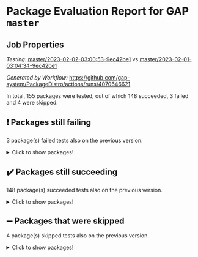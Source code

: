 # Package Evaluation Report for GAP `master`

## Job Properties

*Testing:* [master/2023-02-02-03:00:53-9ec42be1](https://github.com/gap-system/PackageDistro/blob/data/reports/master/2023-02-02-03:00:53-9ec42be1) vs [master/2023-02-01-03:04:34-9ec42be1](https://github.com/gap-system/PackageDistro/blob/data/reports/master/2023-02-01-03:04:34-9ec42be1)

*Generated by Workflow:* https://github.com/gap-system/PackageDistro/actions/runs/4070646621

In total, 155 packages were tested, out of which 148 succeeded, 3 failed and 4 were skipped.

## :exclamation: Packages still failing

3 package(s) failed tests also on the previous version.
<details><summary>Click to show packages!</summary>

- groupoids 1.71 [(failure)](https://github.com/gap-system/PackageDistro/actions/runs/4070646621/jobs/7011875959)
- semigroups 5.2.0 [(failure)](https://github.com/gap-system/PackageDistro/actions/runs/4070646621/jobs/7011881704)
- xmod 2.88 [(failure)](https://github.com/gap-system/PackageDistro/actions/runs/4070646621/jobs/7011884395)
</details>

## :heavy_check_mark: Packages still succeeding

148 package(s) succeeded tests also on the previous version.
<details><summary>Click to show packages!</summary>

- 4ti2interface 2023.01-01 [(success)](https://github.com/gap-system/PackageDistro/actions/runs/4070646621/jobs/7011870770)
- ace 5.6.2 [(success)](https://github.com/gap-system/PackageDistro/actions/runs/4070646621/jobs/7011870854)
- aclib 1.3.2 [(success)](https://github.com/gap-system/PackageDistro/actions/runs/4070646621/jobs/7011870920)
- agt 0.3.1 [(success)](https://github.com/gap-system/PackageDistro/actions/runs/4070646621/jobs/7011871004)
- alnuth 3.2.1 [(success)](https://github.com/gap-system/PackageDistro/actions/runs/4070646621/jobs/7011871073)
- anupq 3.3.0 [(success)](https://github.com/gap-system/PackageDistro/actions/runs/4070646621/jobs/7011871159)
- atlasrep 2.1.6 [(success)](https://github.com/gap-system/PackageDistro/actions/runs/4070646621/jobs/7011871237)
- autodoc 2022.10.20 [(success)](https://github.com/gap-system/PackageDistro/actions/runs/4070646621/jobs/7011871327)
- automata 1.15 [(success)](https://github.com/gap-system/PackageDistro/actions/runs/4070646621/jobs/7011871421)
- automgrp 1.3.2 [(success)](https://github.com/gap-system/PackageDistro/actions/runs/4070646621/jobs/7011871505)
- autpgrp 1.11 [(success)](https://github.com/gap-system/PackageDistro/actions/runs/4070646621/jobs/7011871574)
- cap 2023.01-09 [(success)](https://github.com/gap-system/PackageDistro/actions/runs/4070646621/jobs/7011871688)
- caratinterface 2.3.4 [(success)](https://github.com/gap-system/PackageDistro/actions/runs/4070646621/jobs/7011871769)
- cddinterface 2022.11.01 [(success)](https://github.com/gap-system/PackageDistro/actions/runs/4070646621/jobs/7011871849)
- circle 1.6.5 [(success)](https://github.com/gap-system/PackageDistro/actions/runs/4070646621/jobs/7011871942)
- classicpres 1.22 [(success)](https://github.com/gap-system/PackageDistro/actions/runs/4070646621/jobs/7011872017)
- cohomolo 1.6.11 [(success)](https://github.com/gap-system/PackageDistro/actions/runs/4070646621/jobs/7011872099)
- congruence 1.2.4 [(success)](https://github.com/gap-system/PackageDistro/actions/runs/4070646621/jobs/7011872171)
- corelg 1.56 [(success)](https://github.com/gap-system/PackageDistro/actions/runs/4070646621/jobs/7011872252)
- crime 1.6 [(success)](https://github.com/gap-system/PackageDistro/actions/runs/4070646621/jobs/7011872329)
- crisp 1.4.6 [(success)](https://github.com/gap-system/PackageDistro/actions/runs/4070646621/jobs/7011872399)
- crypting 0.10.4 [(success)](https://github.com/gap-system/PackageDistro/actions/runs/4070646621/jobs/7011872467)
- cryst 4.1.25 [(success)](https://github.com/gap-system/PackageDistro/actions/runs/4070646621/jobs/7011872531)
- crystcat 1.1.10 [(success)](https://github.com/gap-system/PackageDistro/actions/runs/4070646621/jobs/7011872597)
- ctbllib 1.3.4 [(success)](https://github.com/gap-system/PackageDistro/actions/runs/4070646621/jobs/7011872665)
- cubefree 1.19 [(success)](https://github.com/gap-system/PackageDistro/actions/runs/4070646621/jobs/7011872730)
- curlinterface 2.3.1 [(success)](https://github.com/gap-system/PackageDistro/actions/runs/4070646621/jobs/7011872819)
- cvec 2.7.6 [(success)](https://github.com/gap-system/PackageDistro/actions/runs/4070646621/jobs/7011872891)
- datastructures 0.3.0 [(success)](https://github.com/gap-system/PackageDistro/actions/runs/4070646621/jobs/7011872968)
- deepthought 1.0.6 [(success)](https://github.com/gap-system/PackageDistro/actions/runs/4070646621/jobs/7011873096)
- design 1.7 [(success)](https://github.com/gap-system/PackageDistro/actions/runs/4070646621/jobs/7011873186)
- difsets 2.3.1 [(success)](https://github.com/gap-system/PackageDistro/actions/runs/4070646621/jobs/7011873272)
- digraphs 1.6.1 [(success)](https://github.com/gap-system/PackageDistro/actions/runs/4070646621/jobs/7011873381)
- edim 1.3.6 [(success)](https://github.com/gap-system/PackageDistro/actions/runs/4070646621/jobs/7011873474)
- example 4.3.3 [(success)](https://github.com/gap-system/PackageDistro/actions/runs/4070646621/jobs/7011873544)
- examplesforhomalg 2022.11-01 [(success)](https://github.com/gap-system/PackageDistro/actions/runs/4070646621/jobs/7011873631)
- factint 1.6.3 [(success)](https://github.com/gap-system/PackageDistro/actions/runs/4070646621/jobs/7011873695)
- ferret 1.0.9 [(success)](https://github.com/gap-system/PackageDistro/actions/runs/4070646621/jobs/7011873768)
- fga 1.4.0 [(success)](https://github.com/gap-system/PackageDistro/actions/runs/4070646621/jobs/7011873836)
- fining 1.5.4 [(success)](https://github.com/gap-system/PackageDistro/actions/runs/4070646621/jobs/7011873945)
- float 1.0.3 [(success)](https://github.com/gap-system/PackageDistro/actions/runs/4070646621/jobs/7011874021)
- format 1.4.3 [(success)](https://github.com/gap-system/PackageDistro/actions/runs/4070646621/jobs/7011874130)
- forms 1.2.9 [(success)](https://github.com/gap-system/PackageDistro/actions/runs/4070646621/jobs/7011874256)
- fplsa 1.2.6 [(success)](https://github.com/gap-system/PackageDistro/actions/runs/4070646621/jobs/7011874378)
- fr 2.4.12 [(success)](https://github.com/gap-system/PackageDistro/actions/runs/4070646621/jobs/7011874483)
- francy 1.2.5 [(success)](https://github.com/gap-system/PackageDistro/actions/runs/4070646621/jobs/7011874578)
- fwtree 1.3 [(success)](https://github.com/gap-system/PackageDistro/actions/runs/4070646621/jobs/7011874735)
- gapdoc 1.6.6 [(success)](https://github.com/gap-system/PackageDistro/actions/runs/4070646621/jobs/7011874863)
- gauss 2023.01-01 [(success)](https://github.com/gap-system/PackageDistro/actions/runs/4070646621/jobs/7011874976)
- gaussforhomalg 2022.08-03 [(success)](https://github.com/gap-system/PackageDistro/actions/runs/4070646621/jobs/7011875117)
- gbnp 1.0.5 [(success)](https://github.com/gap-system/PackageDistro/actions/runs/4070646621/jobs/7011875239)
- generalizedmorphismsforcap 2022.12-01 [(success)](https://github.com/gap-system/PackageDistro/actions/runs/4070646621/jobs/7011875367)
- genss 1.6.8 [(success)](https://github.com/gap-system/PackageDistro/actions/runs/4070646621/jobs/7011875481)
- gradedmodules 2022.09-02 [(success)](https://github.com/gap-system/PackageDistro/actions/runs/4070646621/jobs/7011875589)
- gradedringforhomalg 2022.11-01 [(success)](https://github.com/gap-system/PackageDistro/actions/runs/4070646621/jobs/7011875710)
- grape 4.9.0 [(success)](https://github.com/gap-system/PackageDistro/actions/runs/4070646621/jobs/7011875836)
- grpconst 2.6.3 [(success)](https://github.com/gap-system/PackageDistro/actions/runs/4070646621/jobs/7011876077)
- guarana 0.96.3 [(success)](https://github.com/gap-system/PackageDistro/actions/runs/4070646621/jobs/7011876192)
- guava 3.18 [(success)](https://github.com/gap-system/PackageDistro/actions/runs/4070646621/jobs/7011876303)
- hap 1.49 [(success)](https://github.com/gap-system/PackageDistro/actions/runs/4070646621/jobs/7011876433)
- hapcryst 0.1.15 [(success)](https://github.com/gap-system/PackageDistro/actions/runs/4070646621/jobs/7011876585)
- hecke 1.5.3 [(success)](https://github.com/gap-system/PackageDistro/actions/runs/4070646621/jobs/7011876688)
- help 3.5 [(success)](https://github.com/gap-system/PackageDistro/actions/runs/4070646621/jobs/7011876802)
- homalg 2022.12-02 [(success)](https://github.com/gap-system/PackageDistro/actions/runs/4070646621/jobs/7011876912)
- homalgtocas 2022.11-02 [(success)](https://github.com/gap-system/PackageDistro/actions/runs/4070646621/jobs/7011877052)
- idrel 2.44 [(success)](https://github.com/gap-system/PackageDistro/actions/runs/4070646621/jobs/7011877186)
- images 1.3.1 [(success)](https://github.com/gap-system/PackageDistro/actions/runs/4070646621/jobs/7011877292)
- intpic 0.3.0 [(success)](https://github.com/gap-system/PackageDistro/actions/runs/4070646621/jobs/7011877381)
- io 4.8.0 [(success)](https://github.com/gap-system/PackageDistro/actions/runs/4070646621/jobs/7011877485)
- io_forhomalg 2022.11-01 [(success)](https://github.com/gap-system/PackageDistro/actions/runs/4070646621/jobs/7011877599)
- irredsol 1.4.4 [(success)](https://github.com/gap-system/PackageDistro/actions/runs/4070646621/jobs/7011877732)
- json 2.1.1 [(success)](https://github.com/gap-system/PackageDistro/actions/runs/4070646621/jobs/7011877874)
- jupyterkernel 1.4.1 [(success)](https://github.com/gap-system/PackageDistro/actions/runs/4070646621/jobs/7011877976)
- jupyterviz 1.5.6 [(success)](https://github.com/gap-system/PackageDistro/actions/runs/4070646621/jobs/7011878090)
- kan 1.34 [(success)](https://github.com/gap-system/PackageDistro/actions/runs/4070646621/jobs/7011878161)
- kbmag 1.5.11 [(success)](https://github.com/gap-system/PackageDistro/actions/runs/4070646621/jobs/7011878248)
- laguna 3.9.5 [(success)](https://github.com/gap-system/PackageDistro/actions/runs/4070646621/jobs/7011878342)
- liealgdb 2.2.1 [(success)](https://github.com/gap-system/PackageDistro/actions/runs/4070646621/jobs/7011878432)
- liepring 2.8 [(success)](https://github.com/gap-system/PackageDistro/actions/runs/4070646621/jobs/7011878526)
- liering 2.4.2 [(success)](https://github.com/gap-system/PackageDistro/actions/runs/4070646621/jobs/7011878607)
- linearalgebraforcap 2023.01-03 [(success)](https://github.com/gap-system/PackageDistro/actions/runs/4070646621/jobs/7011878676)
- localizeringforhomalg 2022.11-01 [(success)](https://github.com/gap-system/PackageDistro/actions/runs/4070646621/jobs/7011878767)
- loops 3.4.3 [(success)](https://github.com/gap-system/PackageDistro/actions/runs/4070646621/jobs/7011878851)
- lpres 1.0.3 [(success)](https://github.com/gap-system/PackageDistro/actions/runs/4070646621/jobs/7011878957)
- majoranaalgebras 1.5.1 [(success)](https://github.com/gap-system/PackageDistro/actions/runs/4070646621/jobs/7011879064)
- mapclass 1.4.6 [(success)](https://github.com/gap-system/PackageDistro/actions/runs/4070646621/jobs/7011879154)
- matgrp 0.70 [(success)](https://github.com/gap-system/PackageDistro/actions/runs/4070646621/jobs/7011879265)
- matricesforhomalg 2023.01-01 [(success)](https://github.com/gap-system/PackageDistro/actions/runs/4070646621/jobs/7011879351)
- modisom 2.5.3 [(success)](https://github.com/gap-system/PackageDistro/actions/runs/4070646621/jobs/7011879439)
- modulepresentationsforcap 2022.12-01 [(success)](https://github.com/gap-system/PackageDistro/actions/runs/4070646621/jobs/7011879507)
- modules 2022.11-01 [(success)](https://github.com/gap-system/PackageDistro/actions/runs/4070646621/jobs/7011879581)
- monoidalcategories 2022.12-01 [(success)](https://github.com/gap-system/PackageDistro/actions/runs/4070646621/jobs/7011879667)
- nconvex 2022.09-01 [(success)](https://github.com/gap-system/PackageDistro/actions/runs/4070646621/jobs/7011879738)
- nilmat 1.4.2 [(success)](https://github.com/gap-system/PackageDistro/actions/runs/4070646621/jobs/7011879841)
- nock 1.5 [(success)](https://github.com/gap-system/PackageDistro/actions/runs/4070646621/jobs/7011879912)
- normalizinterface 1.3.5 [(success)](https://github.com/gap-system/PackageDistro/actions/runs/4070646621/jobs/7011879970)
- nq 2.5.9 [(success)](https://github.com/gap-system/PackageDistro/actions/runs/4070646621/jobs/7011880033)
- numericalsgps 1.3.1 [(success)](https://github.com/gap-system/PackageDistro/actions/runs/4070646621/jobs/7011880100)
- openmath 11.5.2 [(success)](https://github.com/gap-system/PackageDistro/actions/runs/4070646621/jobs/7011880154)
- orb 4.9.0 [(success)](https://github.com/gap-system/PackageDistro/actions/runs/4070646621/jobs/7011880213)
- packagemanager 1.3.2 [(success)](https://github.com/gap-system/PackageDistro/actions/runs/4070646621/jobs/7011880272)
- patternclass 2.4.3 [(success)](https://github.com/gap-system/PackageDistro/actions/runs/4070646621/jobs/7011880346)
- permut 2.0.4 [(success)](https://github.com/gap-system/PackageDistro/actions/runs/4070646621/jobs/7011880408)
- polenta 1.3.10 [(success)](https://github.com/gap-system/PackageDistro/actions/runs/4070646621/jobs/7011880478)
- polymaking 0.8.6 [(success)](https://github.com/gap-system/PackageDistro/actions/runs/4070646621/jobs/7011880549)
- primgrp 3.4.3 [(success)](https://github.com/gap-system/PackageDistro/actions/runs/4070646621/jobs/7011880619)
- profiling 2.5.2 [(success)](https://github.com/gap-system/PackageDistro/actions/runs/4070646621/jobs/7011880708)
- qpa 1.34 [(success)](https://github.com/gap-system/PackageDistro/actions/runs/4070646621/jobs/7011880784)
- quagroup 1.8.3 [(success)](https://github.com/gap-system/PackageDistro/actions/runs/4070646621/jobs/7011880858)
- radiroot 2.9 [(success)](https://github.com/gap-system/PackageDistro/actions/runs/4070646621/jobs/7011880916)
- rcwa 4.7.1 [(success)](https://github.com/gap-system/PackageDistro/actions/runs/4070646621/jobs/7011880976)
- rds 1.8 [(success)](https://github.com/gap-system/PackageDistro/actions/runs/4070646621/jobs/7011881057)
- recog 1.4.2 [(success)](https://github.com/gap-system/PackageDistro/actions/runs/4070646621/jobs/7011881122)
- repndecomp 1.3.0 [(success)](https://github.com/gap-system/PackageDistro/actions/runs/4070646621/jobs/7011881205)
- repsn 3.1.0 [(success)](https://github.com/gap-system/PackageDistro/actions/runs/4070646621/jobs/7011881289)
- resclasses 4.7.3 [(success)](https://github.com/gap-system/PackageDistro/actions/runs/4070646621/jobs/7011881361)
- ringsforhomalg 2022.11-01 [(success)](https://github.com/gap-system/PackageDistro/actions/runs/4070646621/jobs/7011881432)
- sco 2022.09-01 [(success)](https://github.com/gap-system/PackageDistro/actions/runs/4070646621/jobs/7011881523)
- scscp 2.4.0 [(success)](https://github.com/gap-system/PackageDistro/actions/runs/4070646621/jobs/7011881598)
- sglppow 2.3 [(success)](https://github.com/gap-system/PackageDistro/actions/runs/4070646621/jobs/7011881783)
- sgpviz 0.999.5 [(success)](https://github.com/gap-system/PackageDistro/actions/runs/4070646621/jobs/7011881855)
- simpcomp 2.1.14 [(success)](https://github.com/gap-system/PackageDistro/actions/runs/4070646621/jobs/7011881925)
- singular 2022.09.23 [(success)](https://github.com/gap-system/PackageDistro/actions/runs/4070646621/jobs/7011882035)
- sl2reps 1.1 [(success)](https://github.com/gap-system/PackageDistro/actions/runs/4070646621/jobs/7011882119)
- sla 1.5.3 [(success)](https://github.com/gap-system/PackageDistro/actions/runs/4070646621/jobs/7011882214)
- smallgrp 1.5.1 [(success)](https://github.com/gap-system/PackageDistro/actions/runs/4070646621/jobs/7011882313)
- smallsemi 0.6.13 [(success)](https://github.com/gap-system/PackageDistro/actions/runs/4070646621/jobs/7011882402)
- sonata 2.9.6 [(success)](https://github.com/gap-system/PackageDistro/actions/runs/4070646621/jobs/7011882532)
- sophus 1.27 [(success)](https://github.com/gap-system/PackageDistro/actions/runs/4070646621/jobs/7011882621)
- spinsym 1.5.2 [(success)](https://github.com/gap-system/PackageDistro/actions/runs/4070646621/jobs/7011882714)
- standardff 0.9.4 [(success)](https://github.com/gap-system/PackageDistro/actions/runs/4070646621/jobs/7011882809)
- symbcompcc 1.3.2 [(success)](https://github.com/gap-system/PackageDistro/actions/runs/4070646621/jobs/7011882919)
- thelma 1.3 [(success)](https://github.com/gap-system/PackageDistro/actions/runs/4070646621/jobs/7011883015)
- tomlib 1.2.9 [(success)](https://github.com/gap-system/PackageDistro/actions/runs/4070646621/jobs/7011883104)
- toolsforhomalg 2022.12-01 [(success)](https://github.com/gap-system/PackageDistro/actions/runs/4070646621/jobs/7011883193)
- toric 1.9.5 [(success)](https://github.com/gap-system/PackageDistro/actions/runs/4070646621/jobs/7011883300)
- toricvarieties 2022.07.13 [(success)](https://github.com/gap-system/PackageDistro/actions/runs/4070646621/jobs/7011883405)
- transgrp 3.6.3 [(success)](https://github.com/gap-system/PackageDistro/actions/runs/4070646621/jobs/7011883500)
- ugaly 4.0.3 [(success)](https://github.com/gap-system/PackageDistro/actions/runs/4070646621/jobs/7011883595)
- unipot 1.5 [(success)](https://github.com/gap-system/PackageDistro/actions/runs/4070646621/jobs/7011883731)
- unitlib 4.1.0 [(success)](https://github.com/gap-system/PackageDistro/actions/runs/4070646621/jobs/7011883842)
- utils 0.81 [(success)](https://github.com/gap-system/PackageDistro/actions/runs/4070646621/jobs/7011883949)
- uuid 0.7 [(success)](https://github.com/gap-system/PackageDistro/actions/runs/4070646621/jobs/7011884050)
- walrus 0.9991 [(success)](https://github.com/gap-system/PackageDistro/actions/runs/4070646621/jobs/7011884154)
- wedderga 4.10.2 [(success)](https://github.com/gap-system/PackageDistro/actions/runs/4070646621/jobs/7011884256)
- xmodalg 1.23 [(success)](https://github.com/gap-system/PackageDistro/actions/runs/4070646621/jobs/7011884488)
- yangbaxter 0.10.2 [(success)](https://github.com/gap-system/PackageDistro/actions/runs/4070646621/jobs/7011884592)
- zeromqinterface 0.14 [(success)](https://github.com/gap-system/PackageDistro/actions/runs/4070646621/jobs/7011884693)
</details>

## :heavy_minus_sign: Packages that were skipped

4 package(s) skipped tests also on the previous version.
<details><summary>Click to show packages!</summary>

- browse 1.8.20 [(skipped)](https://github.com/gap-system/PackageDistro/actions/runs/4070646621/jobs/7011695313)
- itc 1.5.1 [(skipped)](https://github.com/gap-system/PackageDistro/actions/runs/4070646621/jobs/7011695313)
- polycyclic 2.16 [(skipped)](https://github.com/gap-system/PackageDistro/actions/runs/4070646621/jobs/7011695313)
- xgap 4.31 [(skipped)](https://github.com/gap-system/PackageDistro/actions/runs/4070646621/jobs/7011695313)
</details>

